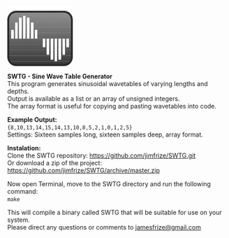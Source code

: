 <img src="https://github.com/jimfrize/SWTG/blob/master/SWTG.png" width="150" height="150"><br/>
<b>SWTG - Sine Wave Table Generator</b><br/>
This program generates sinusoidal wavetables of varying lengths and depths.<br/>
Output is available as a list or an array of unsigned integers.<br/>
The array format is useful for copying and pasting wavetables into code.<br/>

<b>Example Output:</b><br/>
<code>{8,10,13,14,15,14,13,10,8,5,2,1,0,1,2,5}</code><br/>
Settings: Sixteen samples long, sixteen samples deep, array format.

<b>Instalation:</b><br/>
Clone the SWTG repository: https://github.com/jimfrize/SWTG.git<br/>
Or download a zip of the project: https://github.com/jimfrize/SWTG/archive/master.zip

Now open Terminal, move to the SWTG directory and run the following command:<br/>
<code>make</code>

This will compile a binary called SWTG that will be suitable for use on your system.<br/>
Please direct any questions or comments to jamesfrize@gmail.com
